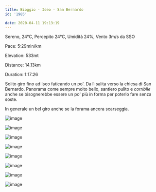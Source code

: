 ```yaml
---
title: Bioggio - Iseo - San Bernardo
id: '1985'

date: 2020-04-11 19:13:19
---
```


Sereno, 24°C, Percepito 24°C, Umidità 24%, Vento 3m/s da SSO

Pace: 5:29min/km

Elevation: 533mt

Distance: 14.13km

Duration: 1:17:26

Solito giro fino ad Iseo faticando un po'. Da lì salita verso la chiesa di San Bernardo. Panorama come sempre molto bello, santiero pulito e _corribile_ anche se bisognerebbe essere un po' più in forma per poterlo fare senza soste.

In generale un bel giro anche se la forama ancora scarseggia.

![image](/images/2021/08/IMG_1886_hu25cb1db2ce986d6d0095ef11680df291_510954_700x0_resize_q75_box.jpg)

![image](/images/2021/08/IMG_1887_hub01b85772846349752bbfcc4e202a4ad_510397_700x0_resize_q75_box.jpg)

![image](/images/2021/08/IMG_1888_hud4d623e98df78829e0c53d1005546b00_509539_700x0_resize_q75_box.jpg)

![image](/images/2021/08/IMG_1889_hu7177f6d9a4b2614b4c550e0d000877b0_510754_700x0_resize_q75_box.jpg)

![image](/images/2021/08/IMG_1890_hue9473bd3cb766ffd7f19e90f8006f1a3_511901_700x0_resize_q75_box.jpg)

![image](/images/2021/08/IMG_1892_huc9d93d5a51d0ad61e482d42859cb41c1_502228_700x0_resize_q75_box.jpg)

![image](/images/2021/08/IMG_1893_hu75bee70ebb63b33f8f9f6d36dbb10d62_509717_700x0_resize_q75_box.jpg)

![image](/images/2021/08/IMG_1894_hu674ad6643bc58e842acb706965c480f1_469116_700x0_resize_q75_box.jpg)

<!-- ![image](/images/2021/08/20200411-activity-map_hu0268cd6c0de6f872d49012708f62bde7_73908_700x0_resize_box_3.png) -->
